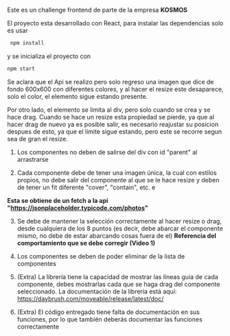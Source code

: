 Este es un challenge frontend de parte de la empresa **KOSMOS**

El proyecto esta desarrollado con React, para instalar las dependencias solo es usar 
```js
 npm install
```
y se inicializa el proyecto con 
```js
npm start
```

Se aclara que el Api se realizo pero solo regreso una imagen que dice de fondo 600x600 con diferentes colores, y al hacer el resize este desaparece, solo el color, el elemento sigue estando presente.

Por otro lado, el elemento se limita al div, pero solo cuando se crea y se hace drag.
Cuando se hace un resize esta propiedad se pierde, ya que al hacer drag de nuevo ya es posible salir, es necesario reajustar su posicion despues de esto, ya que el limite sigue estando, pero este se recorre segun sea de gran el resize.

1. Los componentes no deben de salirse del div con id "parent" al arrastrarse

2. Cada componente debe de tener una imagen única, la cual con estilos propios, no debe salir del componente al que se le hace resize y deben de tener un fit diferente "cover", "contain", etc. e
  
  **Esta se obtiene de un fetch a la api "https://jsonplaceholder.typicode.com/photos"**

3. Se debe de mantener la selección correctamente al hacer resize o drag, desde cualquiera de los 8 puntos (es decir, debe abarcar el componente mismo, no debe de estar abarcando cosas fuera de el) **Referencia del comportamiento que se debe corregir (Video 1)**

4. Los componentes se deben de poder eliminar de la lista de componentes

5. (Extra) La librería tiene la capacidad de mostrar las líneas guía de cada componente, debes mostrarlas cada que se haga drag del componente seleccionado. La documentación de la librería está aquí: https://daybrush.com/moveable/release/latest/doc/

5. (Extra) El código entregado tiene falta de documentación en sus funciones, por lo que también deberás documentar las funciones correctamente
